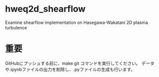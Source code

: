 # hweq2d_shearflow
Examine shearflow implementation on Hasegawa-Wakatani 2D plasma turbulence

# 重要
GitHubにプッシュする前に、make git コマンドを実行してください。
データや.ipynbファイルの出力を削除し、.pyファイルの生成も行います。
